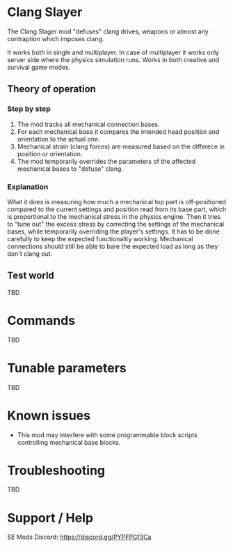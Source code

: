 # Clang Slayer

The Clang Slager mod "defuses" clang drives, weapons or almost any contraption which imposes clang.

It works both in single and multiplayer. In case of multiplayer it works only server side 
where the physics simulation runs. Works in both creative and survival game modes.

## Theory of operation

### Step by step
1. The mod tracks all mechanical connection bases.
2. For each mechanical base it compares the intended head position and orientation to the actual one.
3. Mechanical strain (clang forces) are measured based on the differece in position or orientation.
4. The mod temporarily overrides the parameters of the affected mechanical bases to "defuse" clang.

### Explanation
What it does is measuring how much a mechanical top part is off-positioned compared to the current settings 
and position read from its base part, which is proportional to the mechanical stress in the physics engine. 
Then it tries to "tune out" the excess stress by correcting the settings of the mechanical bases, while
temporarily overriding the player's settings. It has to be done carefully to keep the expected functionality 
working. Mechanical connections should still be able to bare the expected load as long as they don't clang out.

## Test world

TBD

# Commands
TBD

# Tunable parameters
TBD

# Known issues
- This mod may interfere with some programmable block scripts controlling mechanical base blocks.

# Troubleshooting

TBD

# Support / Help

SE Mods Discord: https://discord.gg/PYPFPGf3Ca
